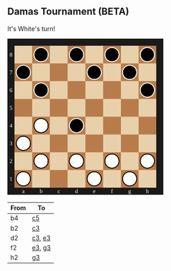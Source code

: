 ## Damas Tournament (BETA)

It's White's turn!

<img src="assets/board.svg?1749959996" alt="board" width="70%"/>

| From | To |
| ---- | -- |
| b4 | [c5](https://github.com/Igor0Pires/Igor0Pires/issues/new?title=damas%7Cmove%7Cb4-c5) |
| b2 | [c3](https://github.com/Igor0Pires/Igor0Pires/issues/new?title=damas%7Cmove%7Cb2-c3) |
| d2 | [c3](https://github.com/Igor0Pires/Igor0Pires/issues/new?title=damas%7Cmove%7Cd2-c3), [e3](https://github.com/Igor0Pires/Igor0Pires/issues/new?title=damas%7Cmove%7Cd2-e3) |
| f2 | [e3](https://github.com/Igor0Pires/Igor0Pires/issues/new?title=damas%7Cmove%7Cf2-e3), [g3](https://github.com/Igor0Pires/Igor0Pires/issues/new?title=damas%7Cmove%7Cf2-g3) |
| h2 | [g3](https://github.com/Igor0Pires/Igor0Pires/issues/new?title=damas%7Cmove%7Ch2-g3) |

